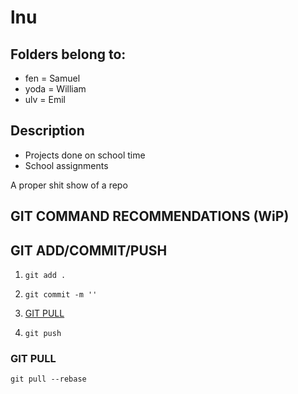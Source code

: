 # lnu

## Folders belong to:

- fen = Samuel
- yoda = William
- ulv = Emil

## Description

- Projects done on school time
- School assignments

A proper shit show of a repo

## GIT COMMAND RECOMMENDATIONS (WiP)

## GIT ADD/COMMIT/PUSH
1. `git add .`

2. `git commit -m ''`

3. [GIT PULL](#git-pull)

4. `git push`

### GIT PULL
`git pull --rebase`
